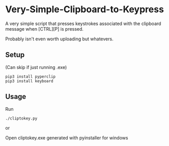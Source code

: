# Very-Simple-Clipboard-to-Keypress
A very simple script that presses keystrokes associated with the clipboard message when [CTRL][P] is pressed.

Probably isn't even worth uploading but whatevers.

## Setup
(Can skip if just running .exe)
```
pip3 install pyperclip
pip3 install keyboard
```

## Usage
Run
```
./cliptokey.py
```

or

Open cliptokey.exe generated with pyinstaller for windows
